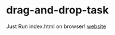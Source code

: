 # drag-and-drop-task
Just Run index.html on browser!
[website](https://github.com/RishabhVermaGit/drag-and-drop-task/assets/109604902/0dfdc3a0-cb3b-44e8-ae2d-a2ee3070abed)
